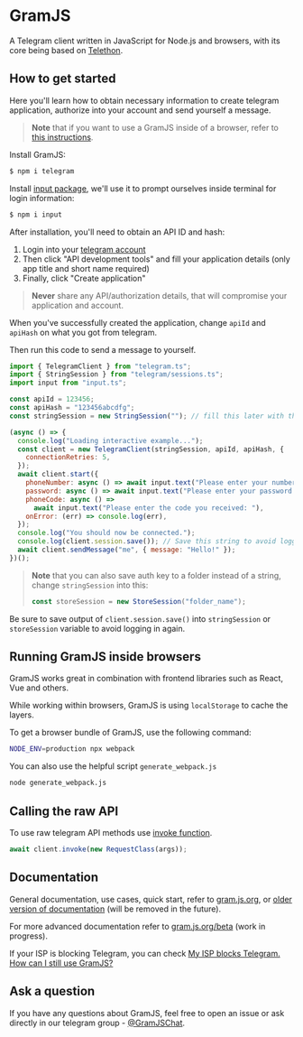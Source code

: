 # GramJS

A Telegram client written in JavaScript for Node.js and browsers, with its core
being based on [Telethon](https://github.com/LonamiWebs/Telethon).

## How to get started

Here you'll learn how to obtain necessary information to create telegram
application, authorize into your account and send yourself a message.

> **Note** that if you want to use a GramJS inside of a browser, refer to
> [this instructions](https://gram.js.org/introduction/advanced-installation).

Install GramJS:

```bash
$ npm i telegram
```

Install [input package](https://www.npmjs.com/package/input), we'll use it to
prompt ourselves inside terminal for login information:

```bash
$ npm i input
```

After installation, you'll need to obtain an API ID and hash:

1. Login into your [telegram account](https://my.telegram.org/)
2. Then click "API development tools" and fill your application details (only
   app title and short name required)
3. Finally, click "Create application"

> **Never** share any API/authorization details, that will compromise your
> application and account.

When you've successfully created the application, change `apiId` and `apiHash`
on what you got from telegram.

Then run this code to send a message to yourself.

```javascript
import { TelegramClient } from "telegram.ts";
import { StringSession } from "telegram/sessions.ts";
import input from "input.ts";

const apiId = 123456;
const apiHash = "123456abcdfg";
const stringSession = new StringSession(""); // fill this later with the value from session.save()

(async () => {
  console.log("Loading interactive example...");
  const client = new TelegramClient(stringSession, apiId, apiHash, {
    connectionRetries: 5,
  });
  await client.start({
    phoneNumber: async () => await input.text("Please enter your number: "),
    password: async () => await input.text("Please enter your password: "),
    phoneCode: async () =>
      await input.text("Please enter the code you received: "),
    onError: (err) => console.log(err),
  });
  console.log("You should now be connected.");
  console.log(client.session.save()); // Save this string to avoid logging in again
  await client.sendMessage("me", { message: "Hello!" });
})();
```

> **Note** that you can also save auth key to a folder instead of a string,
> change `stringSession` into this:
>
> ```javascript
> const storeSession = new StoreSession("folder_name");
> ```

Be sure to save output of `client.session.save()` into `stringSession` or
`storeSession` variable to avoid logging in again.

## Running GramJS inside browsers

GramJS works great in combination with frontend libraries such as React, Vue and
others.

While working within browsers, GramJS is using `localStorage` to cache the
layers.

To get a browser bundle of GramJS, use the following command:

```bash
NODE_ENV=production npx webpack
```

You can also use the helpful script `generate_webpack.js`

```bash
node generate_webpack.js
```

## Calling the raw API

To use raw telegram API methods use
[invoke function](https://gram.js.org/beta/classes/TelegramClient.html#invoke).

```javascript
await client.invoke(new RequestClass(args));
```

## Documentation

General documentation, use cases, quick start, refer to
[gram.js.org](https://gram.js.org), or
[older version of documentation](https://painor.gitbook.io/gramjs) (will be
removed in the future).

For more advanced documentation refer to
[gram.js.org/beta](https://gram.js.org/beta) (work in progress).

If your ISP is blocking Telegram, you can check
[My ISP blocks Telegram. How can I still use GramJS?](https://gist.github.com/SecurityAndStuff/7cd04b28216c49b73b30a64d56d630ab)

## Ask a question

If you have any questions about GramJS, feel free to open an issue or ask
directly in our telegram group - [@GramJSChat](https://t.me/gramjschat).
